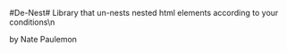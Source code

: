 #De-Nest#
Library that un-nests nested html elements according to your conditions\n

by Nate Paulemon